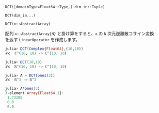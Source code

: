 `DCT([domainType=Float64::Type,] dim_in::Tuple)`

`DCT(dim_in...)`

`DCT(x::AbstractArray)`

配列 `x::AbstractArray{N}` と掛け算をすると、`x` の `N` 次元逆離散コサイン変換を返す `LinearOperator` を作成します。

```julia
julia> DCT(Complex{Float64},(10,10))
ℱc  ℂ^(10, 10) -> ℂ^(10, 10) 

julia> DCT(10,10)
ℱc  ℝ^(10, 10) -> ℂ^(10, 10) 

julia> A = DCT(ones(3))
ℱc  ℝ^3 -> ℝ^3

julia> A*ones(3)
3-element Array{Float64,1}:
 1.73205
 0.0
 0.0

```
